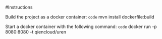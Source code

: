 #Instructions

Build the project as a docker container:
`code` mvn install dockerfile:build

Start a docker container with the following command:
`code` docker run -p 8080:8080 -t qiencloud/uren
